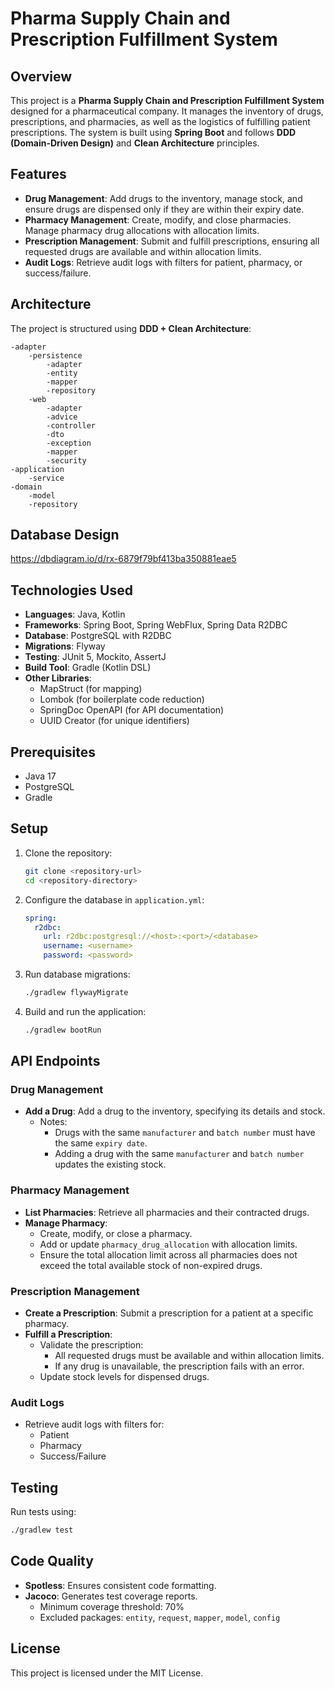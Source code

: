 # Pharma Supply Chain and Prescription Fulfillment System

## Overview

This project is a **Pharma Supply Chain and Prescription Fulfillment System** designed for a pharmaceutical company. It manages the inventory of drugs, prescriptions, and pharmacies, as well as the logistics of fulfilling patient prescriptions. The system is built using **Spring Boot** and follows **DDD (Domain-Driven Design)** and **Clean Architecture** principles.

## Features

- **Drug Management**: Add drugs to the inventory, manage stock, and ensure drugs are dispensed only if they are within their expiry date.
- **Pharmacy Management**: Create, modify, and close pharmacies. Manage pharmacy drug allocations with allocation limits.
- **Prescription Management**: Submit and fulfill prescriptions, ensuring all requested drugs are available and within allocation limits.
- **Audit Logs**: Retrieve audit logs with filters for patient, pharmacy, or success/failure.

## Architecture

The project is structured using **DDD + Clean Architecture**:

```
-adapter
    -persistence
        -adapter
        -entity
        -mapper
        -repository 
    -web
        -adapter
        -advice
        -controller
        -dto
        -exception
        -mapper
        -security
-application
    -service
-domain
    -model
    -repository
```

## Database Design

https://dbdiagram.io/d/rx-6879f79bf413ba350881eae5

## Technologies Used

- **Languages**: Java, Kotlin
- **Frameworks**: Spring Boot, Spring WebFlux, Spring Data R2DBC
- **Database**: PostgreSQL with R2DBC
- **Migrations**: Flyway
- **Testing**: JUnit 5, Mockito, AssertJ
- **Build Tool**: Gradle (Kotlin DSL)
- **Other Libraries**:
  - MapStruct (for mapping)
  - Lombok (for boilerplate code reduction)
  - SpringDoc OpenAPI (for API documentation)
  - UUID Creator (for unique identifiers)

## Prerequisites

- Java 17
- PostgreSQL
- Gradle

## Setup

1. Clone the repository:
   ```bash
   git clone <repository-url>
   cd <repository-directory>
   ```

2. Configure the database in `application.yml`:
   ```yaml
   spring:
     r2dbc:
       url: r2dbc:postgresql://<host>:<port>/<database>
       username: <username>
       password: <password>
   ```

3. Run database migrations:
   ```bash
   ./gradlew flywayMigrate
   ```

4. Build and run the application:
   ```bash
   ./gradlew bootRun
   ```

## API Endpoints

### Drug Management

- **Add a Drug**: Add a drug to the inventory, specifying its details and stock.
    - Notes:
        - Drugs with the same `manufacturer` and `batch number` must have the same `expiry date`.
        - Adding a drug with the same `manufacturer` and `batch number` updates the existing stock.

### Pharmacy Management

- **List Pharmacies**: Retrieve all pharmacies and their contracted drugs.
- **Manage Pharmacy**:
    - Create, modify, or close a pharmacy.
    - Add or update `pharmacy_drug_allocation` with allocation limits.
    - Ensure the total allocation limit across all pharmacies does not exceed the total available stock of non-expired drugs.

### Prescription Management

- **Create a Prescription**: Submit a prescription for a patient at a specific pharmacy.
- **Fulfill a Prescription**:
    - Validate the prescription:
        - All requested drugs must be available and within allocation limits.
        - If any drug is unavailable, the prescription fails with an error.
    - Update stock levels for dispensed drugs.

### Audit Logs

- Retrieve audit logs with filters for:
    - Patient
    - Pharmacy
    - Success/Failure

## Testing

Run tests using:
```bash
./gradlew test
```

## Code Quality

- **Spotless**: Ensures consistent code formatting.
- **Jacoco**: Generates test coverage reports.
    - Minimum coverage threshold: 70%
    - Excluded packages: `entity`, `request`, `mapper`, `model`, `config`

## License

This project is licensed under the MIT License.
```
